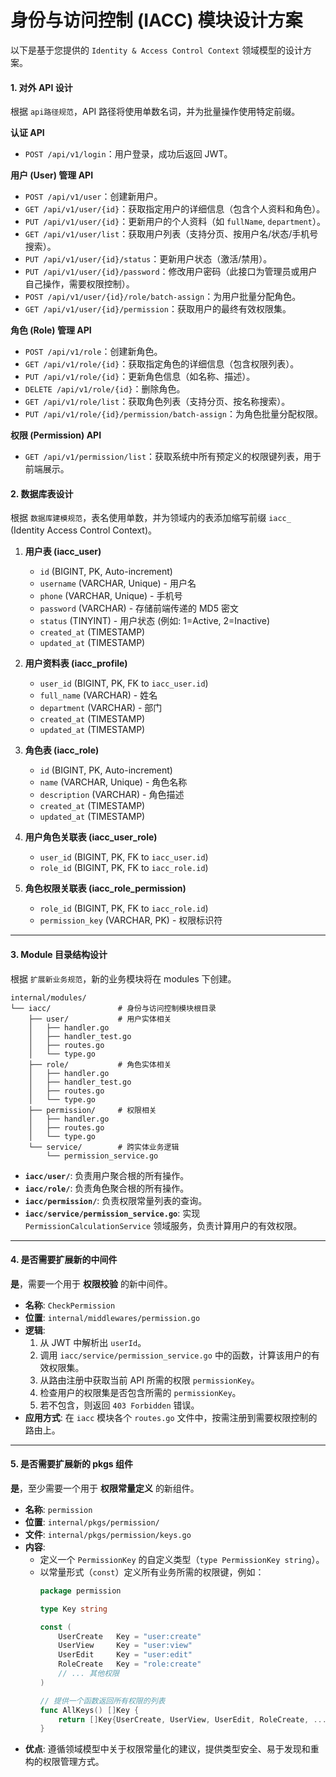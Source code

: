 
# **身份与访问控制 (IACC) 模块设计方案**

以下是基于您提供的 `Identity & Access Control Context` 领域模型的设计方案。

#### 1. 对外 API 设计

根据 `api路径规范`，API 路径将使用单数名词，并为批量操作使用特定前缀。

**认证 API**
*   `POST /api/v1/login`：用户登录，成功后返回 JWT。

**用户 (User) 管理 API**
*   `POST /api/v1/user`：创建新用户。
*   `GET /api/v1/user/{id}`：获取指定用户的详细信息（包含个人资料和角色）。
*   `PUT /api/v1/user/{id}`：更新用户的个人资料（如 `fullName`, `department`）。
*   `GET /api/v1/user/list`：获取用户列表（支持分页、按用户名/状态/手机号搜索）。
*   `PUT /api/v1/user/{id}/status`：更新用户状态（激活/禁用）。
*   `PUT /api/v1/user/{id}/password`：修改用户密码（此接口为管理员或用户自己操作，需要权限控制）。
*   `POST /api/v1/user/{id}/role/batch-assign`：为用户批量分配角色。
*   `GET /api/v1/user/{id}/permission`：获取用户的最终有效权限集。

**角色 (Role) 管理 API**
*   `POST /api/v1/role`：创建新角色。
*   `GET /api/v1/role/{id}`：获取指定角色的详细信息（包含权限列表）。
*   `PUT /api/v1/role/{id}`：更新角色信息（如名称、描述）。
*   `DELETE /api/v1/role/{id}`：删除角色。
*   `GET /api/v1/role/list`：获取角色列表（支持分页、按名称搜索）。
*   `PUT /api/v1/role/{id}/permission/batch-assign`：为角色批量分配权限。

**权限 (Permission) API**
*   `GET /api/v1/permission/list`：获取系统中所有预定义的权限键列表，用于前端展示。


#### 2. 数据库表设计

根据 `数据库建模规范`，表名使用单数，并为领域内的表添加缩写前缀 `iacc_` (Identity Access Control Context)。

1.  **用户表 (iacc_user)**
    *   `id` (BIGINT, PK, Auto-increment)
    *   `username` (VARCHAR, Unique) - 用户名
    *   `phone` (VARCHAR, Unique) - 手机号
    *   `password` (VARCHAR) - 存储前端传递的 MD5 密文
    *   `status` (TINYINT) - 用户状态 (例如: 1=Active, 2=Inactive)
    *   `created_at` (TIMESTAMP)
    *   `updated_at` (TIMESTAMP)

2.  **用户资料表 (iacc_profile)**
    *   `user_id` (BIGINT, PK, FK to `iacc_user.id`)
    *   `full_name` (VARCHAR) - 姓名
    *   `department` (VARCHAR) - 部门
    *   `created_at` (TIMESTAMP)
    *   `updated_at` (TIMESTAMP)

3.  **角色表 (iacc_role)**
    *   `id` (BIGINT, PK, Auto-increment)
    *   `name` (VARCHAR, Unique) - 角色名称
    *   `description` (VARCHAR) - 角色描述
    *   `created_at` (TIMESTAMP)
    *   `updated_at` (TIMESTAMP)

4.  **用户角色关联表 (iacc_user_role)**
    *   `user_id` (BIGINT, PK, FK to `iacc_user.id`)
    *   `role_id` (BIGINT, PK, FK to `iacc_role.id`)

5.  **角色权限关联表 (iacc_role_permission)**
    *   `role_id` (BIGINT, PK, FK to `iacc_role.id`)
    *   `permission_key` (VARCHAR, PK) - 权限标识符

---

#### 3. Module 目录结构设计

根据 `扩展新业务规范`，新的业务模块将在 modules 下创建。

```
internal/modules/
└── iacc/               # 身份与访问控制模块根目录
    ├── user/           # 用户实体相关
    │   ├── handler.go
    │   ├── handler_test.go
    │   ├── routes.go
    │   └── type.go
    ├── role/           # 角色实体相关
    │   ├── handler.go
    │   ├── handler_test.go
    │   ├── routes.go
    │   └── type.go
    ├── permission/     # 权限相关
    │   ├── handler.go
    │   ├── routes.go
    │   └── type.go
    └── service/        # 跨实体业务逻辑
        └── permission_service.go
```

*   **`iacc/user/`**: 负责用户聚合根的所有操作。
*   **`iacc/role/`**: 负责角色聚合根的所有操作。
*   **`iacc/permission/`**: 负责权限常量列表的查询。
*   **`iacc/service/permission_service.go`**: 实现 `PermissionCalculationService` 领域服务，负责计算用户的有效权限。

---

#### 4. 是否需要扩展新的中间件

**是**，需要一个用于 **权限校验** 的新中间件。

*   **名称**: `CheckPermission`
*   **位置**: `internal/middlewares/permission.go`
*   **逻辑**:
    1.  从 JWT 中解析出 `userId`。
    2.  调用 `iacc/service/permission_service.go` 中的函数，计算该用户的有效权限集。
    3.  从路由注册中获取当前 API 所需的权限 `permissionKey`。
    4.  检查用户的权限集是否包含所需的 `permissionKey`。
    5.  若不包含，则返回 `403 Forbidden` 错误。
*   **应用方式**: 在 `iacc` 模块各个 `routes.go` 文件中，按需注册到需要权限控制的路由上。

---

#### 5. 是否需要扩展新的 pkgs 组件

**是**，至少需要一个用于 **权限常量定义** 的新组件。

*   **名称**: `permission`
*   **位置**: `internal/pkgs/permission/`
*   **文件**: `internal/pkgs/permission/keys.go`
*   **内容**:
    *   定义一个 `PermissionKey` 的自定义类型（`type PermissionKey string`）。
    *   以常量形式（`const`）定义所有业务所需的权限键，例如：
        ```go
        package permission

        type Key string

        const (
            UserCreate   Key = "user:create"
            UserView     Key = "user:view"
            UserEdit     Key = "user:edit"
            RoleCreate   Key = "role:create"
            // ... 其他权限
        )

        // 提供一个函数返回所有权限的列表
        func AllKeys() []Key {
            return []Key{UserCreate, UserView, UserEdit, RoleCreate, ...}
        }
        ```
*   **优点**: 遵循领域模型中关于权限常量化的建议，提供类型安全、易于发现和重构的权限管理方式。